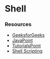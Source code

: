 # Shell
### Resources
- [GeeksforGeeks](https://www.geeksforgeeks.org/introduction-linux-shell-shell-scripting/)
- [JavaPoint](https://www.javatpoint.com/shell-scripting-tutorial)
- [TutorialsPoint](https://www.tutorialspoint.com/unix/shell_scripting.htm)
- [Shell Scripting](https://www.shellscript.sh/)